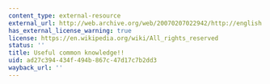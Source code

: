 ```yaml
---
content_type: external-resource
external_url: http://web.archive.org/web/20070207022942/http://english.itp.ne.jp/content/live/index.html
has_external_license_warning: true
license: https://en.wikipedia.org/wiki/All_rights_reserved
status: ''
title: Useful common knowledge!!
uid: ad27c394-434f-494b-867c-47d17c7b2dd3
wayback_url: ''
---
```

